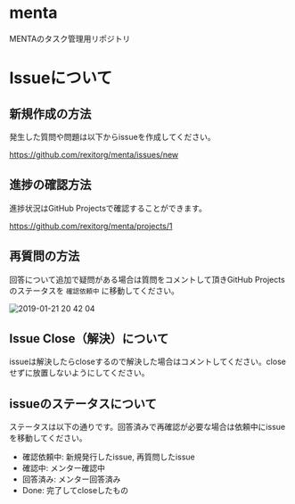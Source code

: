 # menta
MENTAのタスク管理用リポジトリ

# Issueについて

## 新規作成の方法

発生した質問や問題は以下からissueを作成してください。

https://github.com/rexitorg/menta/issues/new

## 進捗の確認方法

進捗状況はGitHub Projectsで確認することができます。

https://github.com/rexitorg/menta/projects/1

## 再質問の方法

回答について追加で疑問がある場合は質問をコメントして頂きGitHub Projectsのステータスを `確認依頼中` に移動してください。

![2019-01-21 20 42 04](https://user-images.githubusercontent.com/13507595/51472524-0ca9f480-1dbd-11e9-8053-288596b12b0e.png)

## Issue Close（解決）について

issueは解決したらcloseするので解決した場合はコメントしてください。closeせずに放置しないようにしてください。

## issueのステータスについて

ステータスは以下の通りです。回答済みで再確認が必要な場合は依頼中にissueを移動してください。

- 確認依頼中: 新規発行したissue, 再質問したissue
- 確認中: メンター確認中
- 回答済み: メンター回答済み
- Done: 完了してcloseしたもの

